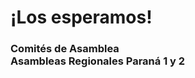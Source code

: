 <h1 class="display-4">¡Los esperamos!</h1>
<h3 class="display-6">Comités de Asamblea<br> Asambleas Regionales Paraná 1 y 2</h3>

